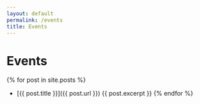 ```yaml
---
layout: default
permalink: /events
title: Events
---
```


# Events
      
{% for post in site.posts %}
  * [{{ post.title }}]({{ post.url }})
    {{ post.excerpt }}
{% endfor %}
